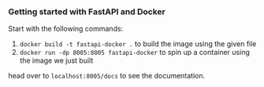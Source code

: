 ### Getting started with FastAPI and Docker

Start with the following commands:
1. `docker build -t fastapi-docker .` to build the image using the given file
2. `docker run -dp 8005:8005 fastapi-docker` to spin up a container using the image we just built


head over to `localhost:8005/docs` to see the documentation.
